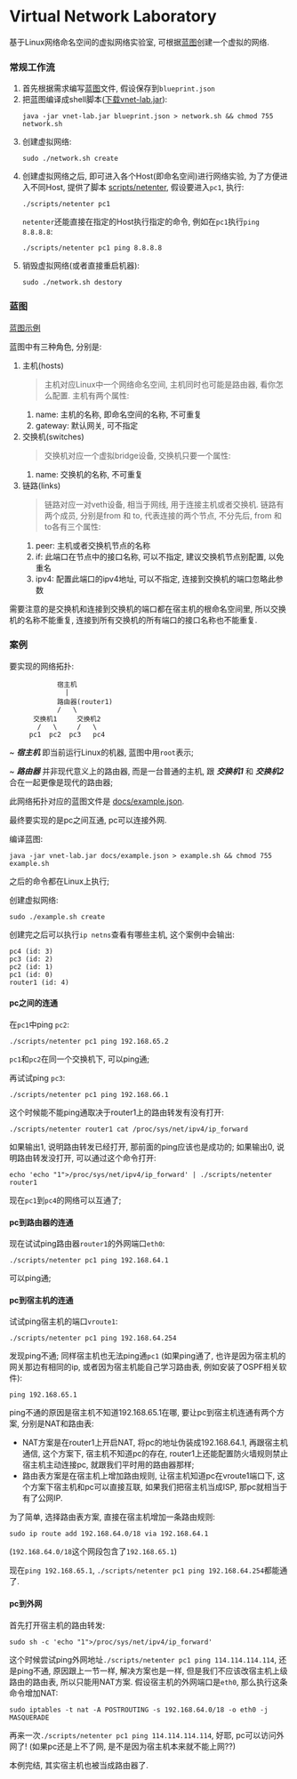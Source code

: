 # Virtual Network Laboratory

基于Linux网络命名空间的虚拟网络实验室, 
可根据[蓝图](#蓝图)创建一个虚拟的网络.

### 常规工作流
1. 首先根据需求编写[蓝图](#蓝图)文件, 假设保存到`blueprint.json`
2. 把蓝图编译成shell脚本([下载vnet-lab.jar](https://github.com/jjm2473/virtual-network-laboratory/releases)):
    ```shell script
    java -jar vnet-lab.jar blueprint.json > network.sh && chmod 755 network.sh
    ```
3. 创建虚拟网络:
    ```shell script
    sudo ./network.sh create
    ```
4. 创建虚拟网络之后, 即可进入各个Host(即命名空间)进行网络实验, 
    为了方便进入不同Host, 提供了脚本 [scripts/netenter](scripts/netenter),
    假设要进入`pc1`, 执行:
    ```shell script
    ./scripts/netenter pc1
    ```
    `netenter`还能直接在指定的Host执行指定的命令, 例如在`pc1`执行`ping 8.8.8.8`:
    ```shell script
    ./scripts/netenter pc1 ping 8.8.8.8
    ```
5. 销毁虚拟网络(或者直接重启机器):
    ```shell script
    sudo ./network.sh destory
    ```

### 蓝图
[蓝图示例](docs/example.json)

蓝图中有三种角色, 分别是:

1. 主机(hosts)
   > 主机对应Linux中一个网络命名空间, 主机同时也可能是路由器, 看你怎么配置.
     主机有两个属性: 
   1. name: 主机的名称, 即命名空间的名称, 不可重复
   2. gateway: 默认网关, 可不指定 
2. 交换机(switches)
   > 交换机对应一个虚拟bridge设备, 交换机只要一个属性:
   1. name: 交换机的名称, 不可重复
3. 链路(links)
   > 链路对应一对veth设备, 相当于网线, 用于连接主机或者交换机.
    链路有两个成员, 分别是from 和 to, 代表连接的两个节点, 不分先后,
    from 和 to各有三个属性:
   1. peer: 主机或者交换机节点的名称
   2. if: 此端口在节点中的接口名称, 可以不指定, 建议交换机节点别配置, 以免重名
   3. ipv4: 配置此端口的ipv4地址, 可以不指定, 连接到交换机的端口忽略此参数

需要注意的是交换机和连接到交换机的端口都在宿主机的根命名空间里, 所以交换机的名称不能重复, 
连接到所有交换机的所有端口的接口名称也不能重复.

### 案例
要实现的网络拓扑:
```text
            宿主机
              |
            路由器(router1)
            /   \
      交换机1     交换机2
       /   \     /   \
     pc1  pc2  pc3   pc4
```
~ ___宿主机___ 即当前运行Linux的机器, 蓝图中用`root`表示;

~ ___路由器___ 并非现代意义上的路由器, 而是一台普通的主机, 跟 ___交换机1___ 和 ___交换机2___ 合在一起更像是现代的路由器; 

此网络拓扑对应的蓝图文件是 [docs/example.json](docs/example.json).

最终要实现的是pc之间互通, pc可以连接外网.

编译蓝图:
```shell script
java -jar vnet-lab.jar docs/example.json > example.sh && chmod 755 example.sh
```
之后的命令都在Linux上执行;

创建虚拟网络:
```shell script
sudo ./example.sh create
```
创建完之后可以执行`ip netns`查看有哪些主机, 这个案例中会输出:
```text
pc4 (id: 3)
pc3 (id: 2)
pc2 (id: 1)
pc1 (id: 0)
router1 (id: 4)
```

#### pc之间的连通
在`pc1`中ping `pc2`:
```shell script
./scripts/netenter pc1 ping 192.168.65.2
```
`pc1`和`pc2`在同一个交换机下, 可以ping通;

再试试ping `pc3`:
```shell script
./scripts/netenter pc1 ping 192.168.66.1
```
这个时候能不能ping通取决于router1上的路由转发有没有打开:
```shell script
./scripts/netenter router1 cat /proc/sys/net/ipv4/ip_forward
```
如果输出1, 说明路由转发已经打开, 那前面的ping应该也是成功的;
如果输出0, 说明路由转发没打开, 可以通过这个命令打开:
```shell script
echo 'echo "1">/proc/sys/net/ipv4/ip_forward' | ./scripts/netenter router1
```
现在`pc1`到`pc4`的网络可以互通了;

#### pc到路由器的连通
现在试试ping路由器`router1`的外网端口`eth0`:
```shell script
./scripts/netenter pc1 ping 192.168.64.1
```
可以ping通;

#### pc到宿主机的连通
试试ping宿主机的端口`vroute1`:
```shell script
./scripts/netenter pc1 ping 192.168.64.254
```
发现ping不通;
同样宿主机也无法ping通`pc1`
(如果ping通了, 也许是因为宿主机的网关那边有相同的ip, 或者因为宿主机能自己学习路由表, 例如安装了OSPF相关软件):
```shell script
ping 192.168.65.1
```
ping不通的原因是宿主机不知道192.168.65.1在哪, 
要让pc到宿主机连通有两个方案, 分别是NAT和路由表:
- NAT方案是在router1上开启NAT, 将pc的地址伪装成192.168.64.1, 再跟宿主机通信,
这个方案下, 宿主机不知道pc的存在, router1上还能配置防火墙规则禁止宿主机主动连接pc, 
就跟我们平时用的路由器那样;
- 路由表方案是在宿主机上增加路由规则, 让宿主机知道pc在vroute1端口下, 
这个方案下宿主机和pc可以直接互联, 如果我们把宿主机当成ISP, 那pc就相当于有了公网IP.

为了简单, 选择路由表方案, 直接在宿主机增加一条路由规则:
```shell script
sudo ip route add 192.168.64.0/18 via 192.168.64.1
```
(`192.168.64.0/18`这个网段包含了`192.168.65.1`)

现在`ping 192.168.65.1`, `./scripts/netenter pc1 ping 192.168.64.254`都能通了.

#### pc到外网
首先打开宿主机的路由转发:
```shell script
sudo sh -c 'echo "1">/proc/sys/net/ipv4/ip_forward'
```
这个时候尝试ping外网地址`./scripts/netenter pc1 ping 114.114.114.114`, 还是ping不通, 
原因跟上一节一样, 解决方案也是一样, 但是我们不应该改宿主机上级路由的路由表, 所以只能用NAT方案.
假设宿主机的外网端口是`eth0`, 那么执行这条命令增加NAT:
```shell script
sudo iptables -t nat -A POSTROUTING -s 192.168.64.0/18 -o eth0 -j MASQUERADE
```
再来一次`./scripts/netenter pc1 ping 114.114.114.114`,
好耶, pc可以访问外网了! (如果pc还是上不了网, 是不是因为宿主机本来就不能上网??)

本例完结, 其实宿主机也被当成路由器了.